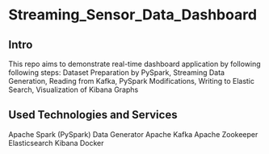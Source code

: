 # Streaming_Sensor_Data_Dashboard
## Intro
This repo aims to demonstrate real-time dashboard application by following following steps:
Dataset Preparation by PySpark, Streaming Data Generation, Reading from Kafka, PySpark Modifications, Writing to Elastic Search, Visualization of Kibana Graphs
## Used Technologies and Services
Apache Spark (PySpark)
Data Generator
Apache Kafka
Apache Zookeeper
Elasticsearch
Kibana
Docker

